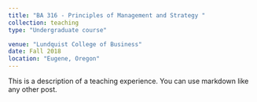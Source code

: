 ```yaml
---
title: "BA 316 - Principles of Management and Strategy "
collection: teaching
type: "Undergraduate course"

venue: "Lundquist College of Business"
date: Fall 2018
location: "Eugene, Oregon"
---
```


This is a description of a teaching experience. You can use markdown like any other post.


